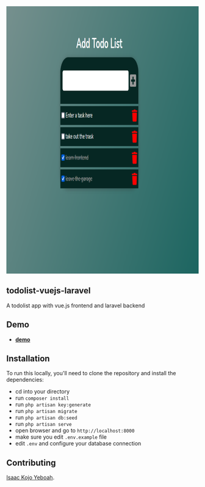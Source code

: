 <div style="text-align:center">
<img src="https://raw.githubusercontent.com/kojoYeboah53i/Todolist-vuejs/master/screenshot.PNG?token=AGGPU2N462TI23DFV5KBGQLBDOXVM" alt="screenshot" width="800" height="700"></div>


## todolist-vuejs-laravel
 A todolist app with vue.js frontend and laravel backend
 
## Demo

- **[demo](https://codjosft-rest-api.herokuapp.com/)**


## Installation

  To run this locally, you'll need to clone the repository and install the dependencies:

- cd into your directory
- run `composer install`
- run `php artisan key:generate`
- run `php artisan migrate`
- run `php artisan db:seed`
- run `php artisan serve`
- open browser and go to `http://localhost:8000`
- make sure you edit `.env.example` file
- edit `.env` and configure your database connection 

## Contributing

[Isaac Kojo Yeboah](https://github.com/kojoyeboah53i).

